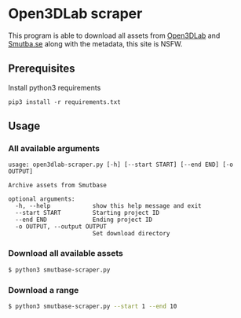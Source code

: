 # Open3DLab scraper

This program is able to download all assets from [Open3DLab](https://open3dlab.com) and [Smutba.se](https://smutba.se) along with the metadata, this site is NSFW.

## Prerequisites
Install python3 requirements
```
pip3 install -r requirements.txt
```

## Usage
### All available arguments
```
usage: open3dlab-scraper.py [-h] [--start START] [--end END] [-o OUTPUT]

Archive assets from Smutbase

optional arguments:
  -h, --help            show this help message and exit
  --start START         Starting project ID
  --end END             Ending project ID
  -o OUTPUT, --output OUTPUT
                        Set download directory
```

### Download all available assets
```bash
$ python3 smutbase-scraper.py
```

### Download a range
```bash
$ python3 smutbase-scraper.py --start 1 --end 10
```
